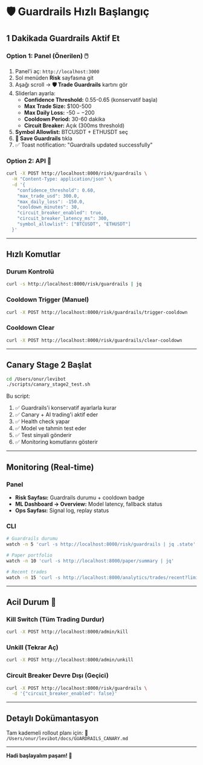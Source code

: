 # 🛡️ Guardrails Hızlı Başlangıç

## 1 Dakikada Guardrails Aktif Et

### Option 1: Panel (Önerilen) 🖱️

1. Panel'i aç: `http://localhost:3000`
2. Sol menüden **Risk** sayfasına git
3. Aşağı scroll → **🛡️ Trade Guardrails** kartını gör
4. Sliderları ayarla:
   - **Confidence Threshold:** 0.55-0.65 (konservatif başla)
   - **Max Trade Size:** $100-500
   - **Max Daily Loss:** -$50 - -$200
   - **Cooldown Period:** 30-60 dakika
   - **Circuit Breaker:** Açık (300ms threshold)
5. **Symbol Allowlist:** BTCUSDT + ETHUSDT seç
6. **💾 Save Guardrails** tıkla
7. ✅ Toast notification: "Guardrails updated successfully"

### Option 2: API 🔧

```bash
curl -X POST http://localhost:8000/risk/guardrails \
  -H "Content-Type: application/json" \
  -d '{
    "confidence_threshold": 0.60,
    "max_trade_usd": 300.0,
    "max_daily_loss": -150.0,
    "cooldown_minutes": 30,
    "circuit_breaker_enabled": true,
    "circuit_breaker_latency_ms": 300,
    "symbol_allowlist": ["BTCUSDT", "ETHUSDT"]
  }'
```

---

## Hızlı Komutlar

### Durum Kontrolü

```bash
curl -s http://localhost:8000/risk/guardrails | jq
```

### Cooldown Trigger (Manuel)

```bash
curl -X POST http://localhost:8000/risk/guardrails/trigger-cooldown
```

### Cooldown Clear

```bash
curl -X POST http://localhost:8000/risk/guardrails/clear-cooldown
```

---

## Canary Stage 2 Başlat

```bash
cd /Users/onur/levibot
./scripts/canary_stage2_test.sh
```

Bu script:

1. ✅ Guardrails'i konservatif ayarlarla kurar
2. ✅ Canary + AI trading'i aktif eder
3. ✅ Health check yapar
4. ✅ Model ve tahmin test eder
5. ✅ Test sinyali gönderir
6. ✅ Monitoring komutlarını gösterir

---

## Monitoring (Real-time)

### Panel

- **Risk Sayfası:** Guardrails durumu + cooldown badge
- **ML Dashboard → Overview:** Model latency, fallback status
- **Ops Sayfası:** Signal log, replay status

### CLI

```bash
# Guardrails durumu
watch -n 5 'curl -s http://localhost:8000/risk/guardrails | jq .state'

# Paper portfolio
watch -n 10 'curl -s http://localhost:8000/paper/summary | jq'

# Recent trades
watch -n 15 'curl -s http://localhost:8000/analytics/trades/recent?limit=5 | jq'
```

---

## Acil Durum 🚨

### Kill Switch (Tüm Trading Durdur)

```bash
curl -X POST http://localhost:8000/admin/kill
```

### Unkill (Tekrar Aç)

```bash
curl -X POST http://localhost:8000/admin/unkill
```

### Circuit Breaker Devre Dışı (Geçici)

```bash
curl -X POST http://localhost:8000/risk/guardrails \
  -d '{"circuit_breaker_enabled": false}'
```

---

## Detaylı Dokümantasyon

Tam kademeli rollout planı için:
📖 `/Users/onur/levibot/docs/GUARDRAILS_CANARY.md`

---

**Hadi başlayalım paşam! 💙**
